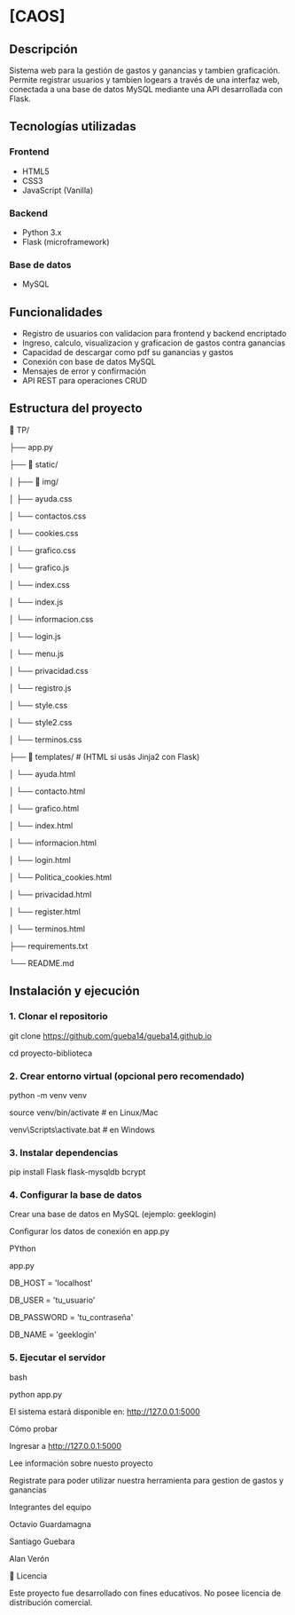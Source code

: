 # [CAOS]
## Descripción
Sistema web para la gestión de gastos y ganancias y tambien graficación. Permite registrar usuarios y tambien logears a través de una interfaz web, conectada a una base de datos MySQL mediante una API desarrollada con Flask.
## Tecnologías utilizadas
### Frontend
- HTML5
- CSS3
- JavaScript (Vanilla)
### Backend
- Python 3.x
- Flask (microframework)
###  Base de datos
- MySQL
## Funcionalidades
- Registro de usuarios con validacion para frontend y backend encriptado
- Ingreso, calculo, visualizacion y graficacion de gastos contra ganancias
- Capacidad de descargar como pdf su ganancias y gastos
- Conexión con base de datos MySQL
- Mensajes de error y confirmación
- API REST para operaciones CRUD
##  Estructura del proyecto
📁 TP/

├── app.py

├── 📁 static/

│ ├── 📁 img/

│ ├── ayuda.css

│ └── contactos.css

│ └── cookies.css

│ └── grafico.css

│ └── grafico.js

│ └── index.css

│ └── index.js

│ └── informacion.css

│ └── login.js

│ └── menu.js

│ └── privacidad.css

│ └── registro.js

│ └── style.css

│ └── style2.css

│ └── terminos.css

├── 📁 templates/ # (HTML si usás Jinja2 con Flask)

│ └── ayuda.html

│ └── contacto.html

│ └── grafico.html

│ └── index.html

│ └── informacion.html

│ └── login.html

│ └── Politica_cookies.html

│ └── privacidad.html

│ └── register.html

│ └── terminos.html

├── requirements.txt

└── README.md

##  Instalación y ejecución
### 1. Clonar el repositorio

git clone https://github.com/gueba14/gueba14.github.io

cd proyecto-biblioteca

### 2. Crear entorno virtual (opcional pero recomendado)

python -m venv venv

source venv/bin/activate   # en Linux/Mac

venv\Scripts\activate.bat  # en Windows

### 3. Instalar dependencias

pip install Flask flask-mysqldb bcrypt

### 4. Configurar la base de datos

Crear una base de datos en MySQL (ejemplo: geeklogin)

Configurar los datos de conexión en app.py

PYthon

app.py

DB_HOST = 'localhost'

DB_USER = 'tu_usuario'

DB_PASSWORD = 'tu_contraseña'

DB_NAME = 'geeklogin'

### 5. Ejecutar el servidor

bash

python app.py

El sistema estará disponible en: http://127.0.0.1:5000

Cómo probar

Ingresar a http://127.0.0.1:5000

Lee información sobre nuesto proyecto

Registrate para poder utilizar nuestra herramienta para gestion de gastos y ganancias


Integrantes del equipo

Octavio Guardamagna

Santiago Guebara

Alan Verón

📄 Licencia

Este proyecto fue desarrollado con fines educativos. No posee licencia de distribución comercial.

